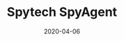 ---
path: "/tutorials/securitypentesttools/spyAgent"
date: "2020-04-06"
title: "Spytech SpyAgent"
---